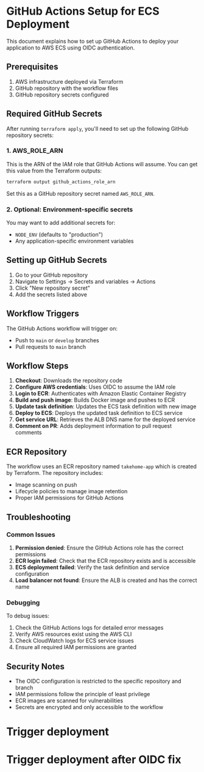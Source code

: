 # GitHub Actions Setup for ECS Deployment

This document explains how to set up GitHub Actions to deploy your application to AWS ECS using OIDC authentication.

## Prerequisites

1. AWS infrastructure deployed via Terraform
2. GitHub repository with the workflow files
3. GitHub repository secrets configured

## Required GitHub Secrets

After running `terraform apply`, you'll need to set up the following GitHub repository secrets:

### 1. AWS_ROLE_ARN

This is the ARN of the IAM role that GitHub Actions will assume. You can get this value from the Terraform outputs:

```bash
terraform output github_actions_role_arn
```

Set this as a GitHub repository secret named `AWS_ROLE_ARN`.

### 2. Optional: Environment-specific secrets

You may want to add additional secrets for:
- `NODE_ENV` (defaults to "production")
- Any application-specific environment variables

## Setting up GitHub Secrets

1. Go to your GitHub repository
2. Navigate to Settings → Secrets and variables → Actions
3. Click "New repository secret"
4. Add the secrets listed above

## Workflow Triggers

The GitHub Actions workflow will trigger on:
- Push to `main` or `develop` branches
- Pull requests to `main` branch

## Workflow Steps

1. **Checkout**: Downloads the repository code
2. **Configure AWS credentials**: Uses OIDC to assume the IAM role
3. **Login to ECR**: Authenticates with Amazon Elastic Container Registry
4. **Build and push image**: Builds Docker image and pushes to ECR
5. **Update task definition**: Updates the ECS task definition with new image
6. **Deploy to ECS**: Deploys the updated task definition to ECS service
7. **Get service URL**: Retrieves the ALB DNS name for the deployed service
8. **Comment on PR**: Adds deployment information to pull request comments

## ECR Repository

The workflow uses an ECR repository named `takehome-app` which is created by Terraform. The repository includes:
- Image scanning on push
- Lifecycle policies to manage image retention
- Proper IAM permissions for GitHub Actions

## Troubleshooting

### Common Issues

1. **Permission denied**: Ensure the GitHub Actions role has the correct permissions
2. **ECR login failed**: Check that the ECR repository exists and is accessible
3. **ECS deployment failed**: Verify the task definition and service configuration
4. **Load balancer not found**: Ensure the ALB is created and has the correct name

### Debugging

To debug issues:
1. Check the GitHub Actions logs for detailed error messages
2. Verify AWS resources exist using the AWS CLI
3. Check CloudWatch logs for ECS service issues
4. Ensure all required IAM permissions are granted

## Security Notes

- The OIDC configuration is restricted to the specific repository and branch
- IAM permissions follow the principle of least privilege
- ECR images are scanned for vulnerabilities
- Secrets are encrypted and only accessible to the workflow
# Trigger deployment
# Trigger deployment after OIDC fix
